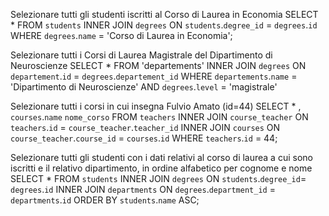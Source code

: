 Selezionare tutti gli studenti iscritti al Corso di Laurea in Economia
SELECT * FROM `students` INNER JOIN `degrees` ON `students`.`degree_id` = `degrees`.`id` WHERE `degrees`.`name` = 'Corso di Laurea in Economia';

Selezionare tutti i Corsi di Laurea Magistrale del Dipartimento di Neuroscienze
SELECT * FROM 'departements' INNER JOIN `degrees` ON `departement`.`id` = `degrees`.`departement_id`
WHERE `departements`.`name` = 'Dipartimento di Neuroscienze' AND `degrees`.`level` = 'magistrale'

Selezionare tutti i corsi in cui insegna Fulvio Amato (id=44)
SELECT * , `courses`.`name` `nome_corso` FROM `teachers` INNER JOIN `course_teacher` ON `teachers`.`id` = `course_teacher`.`teacher_id` INNER JOIN `courses` ON `course_teacher`.`course_id` = `courses`.`id` WHERE `teachers`.`id` = 44;

Selezionare tutti gli studenti con i dati relativi al corso di laurea a cui
sono iscritti e il relativo dipartimento, in ordine alfabetico per cognome e
nome
SELECT * FROM `students` INNER JOIN `degrees` ON `students`.`degree_id`= `degrees`.`id` INNER JOIN `departments` ON `degrees`.`department_id` = `departments`.`id` ORDER BY `students`.`name` ASC;